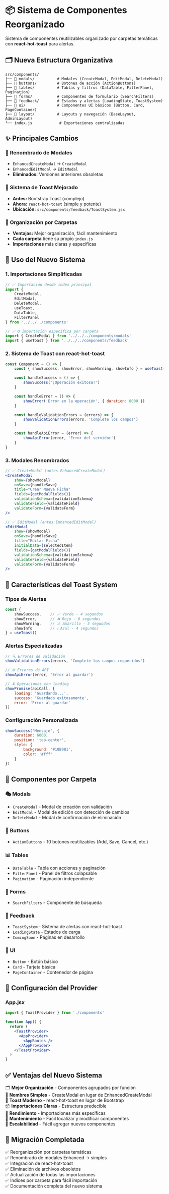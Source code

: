 # 📦 Sistema de Componentes Reorganizado

Sistema de componentes reutilizables organizado por carpetas temáticas con **react-hot-toast** para alertas.

## 🗂️ **Nueva Estructura Organizativa**

```
src/components/
├── 📂 modals/          # Modales (CreateModal, EditModal, DeleteModal)
├── 📂 buttons/         # Botones de acción (ActionButtons)
├── 📂 tables/          # Tablas y filtros (DataTable, FilterPanel, Pagination)
├── 📂 forms/           # Componentes de formulario (SearchFilters)
├── 📂 feedback/        # Estados y alertas (LoadingState, ToastSystem)
├── 📂 ui/              # Componentes UI básicos (Button, Card, PageContainer)
├── 📂 layout/          # Layouts y navegación (BaseLayout, AdminLayout)
└── index.js            # Exportaciones centralizadas
```

## ✨ **Principales Cambios**

### 🔄 **Renombrado de Modales**
- `EnhancedCreateModal` → `CreateModal`
- `EnhancedEditModal` → `EditModal`
- **Eliminados:** Versiones anteriores obsoletas

### 🍞 **Sistema de Toast Mejorado**
- **Antes:** Bootstrap Toast (complejo)
- **Ahora:** `react-hot-toast` (simple y potente)
- **Ubicación:** `src/components/feedback/ToastSystem.jsx`

### 📁 **Organización por Carpetas**
- **Ventajas:** Mejor organización, fácil mantenimiento
- **Cada carpeta** tiene su propio `index.js`
- **Importaciones** más claras y específicas

## 🚀 **Uso del Nuevo Sistema**

### 1. **Importaciones Simplificadas**

```jsx
// ✅ Importación desde index principal
import {
    CreateModal,
    EditModal,
    DeleteModal,
    useToast,
    DataTable,
    FilterPanel
} from '../../../components'

// ✅ O importación específica por carpeta
import { CreateModal } from '../../../components/modals'
import { useToast } from '../../../components/feedback'
```

### 2. **Sistema de Toast con react-hot-toast**

```jsx
const Component = () => {
    const { showSuccess, showError, showWarning, showInfo } = useToast()

    const handleSuccess = () => {
        showSuccess('¡Operación exitosa!')
    }

    const handleError = () => {
        showError('Error en la operación', { duration: 8000 })
    }

    const handleValidationErrors = (errors) => {
        showValidationErrors(errors, 'Complete los campos')
    }

    const handleApiError = (error) => {
        showApiError(error, 'Error del servidor')
    }
}
```

### 3. **Modales Renombrados**

```jsx
// ✅ CreateModal (antes EnhancedCreateModal)
<CreateModal
    show={showModal}
    onSave={handleSave}
    title="Crear Nueva Ficha"
    fields={getModalFields()}
    validationSchema={validationSchema}
    validateField={validateField}
    validateForm={validateForm}
/>

// ✅ EditModal (antes EnhancedEditModal)
<EditModal
    show={showModal}
    onSave={handleSave}
    title="Editar Ficha"
    initialData={selectedItem}
    fields={getModalFields()}
    validationSchema={validationSchema}
    validateField={validateField}
    validateForm={validateForm}
/>
```

## 🎯 **Características del Toast System**

### Tipos de Alertas
```jsx
const { 
    showSuccess,    // ✅ Verde - 4 segundos
    showError,      // ❌ Rojo - 6 segundos  
    showWarning,    // ⚠️ Amarillo - 5 segundos
    showInfo        // ℹ️ Azul - 4 segundos
} = useToast()
```

### Alertas Especializadas
```jsx
// 🔍 Errores de validación
showValidationErrors(errors, 'Complete los campos requeridos')

// 🌐 Errores de API
showApiError(error, 'Error al guardar')

// ⏳ Operaciones con loading
showPromise(apiCall, {
    loading: 'Guardando...',
    success: 'Guardado exitosamente',
    error: 'Error al guardar'
})
```

### Configuración Personalizada
```jsx
showSuccess('Mensaje', {
    duration: 6000,
    position: 'top-center',
    style: {
        background: '#10B981',
        color: '#fff'
    }
})
```

## 📂 **Componentes por Carpeta**

### 🎭 **Modals**
- `CreateModal` - Modal de creación con validación
- `EditModal` - Modal de edición con detección de cambios
- `DeleteModal` - Modal de confirmación de eliminación

### 🔘 **Buttons**
- `ActionButtons` - 10 botones reutilizables (Add, Save, Cancel, etc.)

### 📊 **Tables**
- `DataTable` - Tabla con acciones y paginación
- `FilterPanel` - Panel de filtros colapsable
- `Pagination` - Paginación independiente

### 📝 **Forms**
- `SearchFilters` - Componente de búsqueda

### 💬 **Feedback**
- `ToastSystem` - Sistema de alertas con react-hot-toast
- `LoadingState` - Estados de carga
- `ComingSoon` - Páginas en desarrollo

### 🎨 **UI**
- `Button` - Botón básico
- `Card` - Tarjeta básica
- `PageContainer` - Contenedor de página

## 🔧 **Configuración del Provider**

### App.jsx
```jsx
import { ToastProvider } from './components'

function App() {
  return (
    <ToastProvider>
      <AppProvider>
        <AppRoutes />
      </AppProvider>
    </ToastProvider>
  )
}
```

## ✅ **Ventajas del Nuevo Sistema**

🗂️ **Mejor Organización** - Componentes agrupados por función  
🔄 **Nombres Simples** - CreateModal en lugar de EnhancedCreateModal  
🍞 **Toast Moderno** - react-hot-toast en lugar de Bootstrap  
📦 **Importaciones Claras** - Estructura predecible  
🚀 **Rendimiento** - Importaciones más específicas  
🔧 **Mantenimiento** - Fácil localizar y modificar componentes  
📖 **Escalabilidad** - Fácil agregar nuevos componentes

## 🎯 **Migración Completada**

✅ Reorganización por carpetas temáticas  
✅ Renombrado de modales Enhanced → simples  
✅ Integración de react-hot-toast  
✅ Eliminación de archivos obsoletos  
✅ Actualización de todas las importaciones  
✅ Índices por carpeta para fácil importación  
✅ Documentación completa del nuevo sistema 